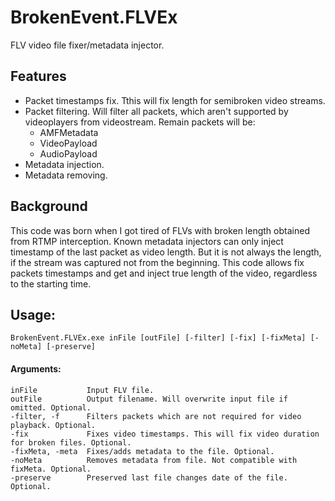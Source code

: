 # BrokenEvent.FLVEx
FLV video file fixer/metadata injector.

## Features

* Packet timestamps fix. Tthis will fix length for semibroken video streams.
* Packet filtering. Will filter all packets, which aren't supported by videoplayers from videostream. Remain packets will be:
  * AMFMetadata
  * VideoPayload
  * AudioPayload
* Metadata injection.
* Metadata removing.

## Background
This code was born when I got tired of FLVs with broken length obtained from RTMP interception. Known metadata injectors can only inject timestamp of the last packet as video length. But it is not always the length, if the stream was captured not from the beginning. This code allows fix packets timestamps and get and inject true length of the video, regardless to the starting time.

## Usage:

```BrokenEvent.FLVEx.exe inFile [outFile] [-filter] [-fix] [-fixMeta] [-noMeta] [-preserve]```

#### Arguments:

```
inFile           Input FLV file.
outFile          Output filename. Will overwrite input file if omitted. Optional.
-filter, -f      Filters packets which are not required for video playback. Optional.
-fix             Fixes video timestamps. This will fix video duration for broken files. Optional.
-fixMeta, -meta  Fixes/adds metadata to the file. Optional.
-noMeta          Removes metadata from file. Not compatible with fixMeta. Optional.
-preserve        Preserved last file changes date of the file. Optional.
```
